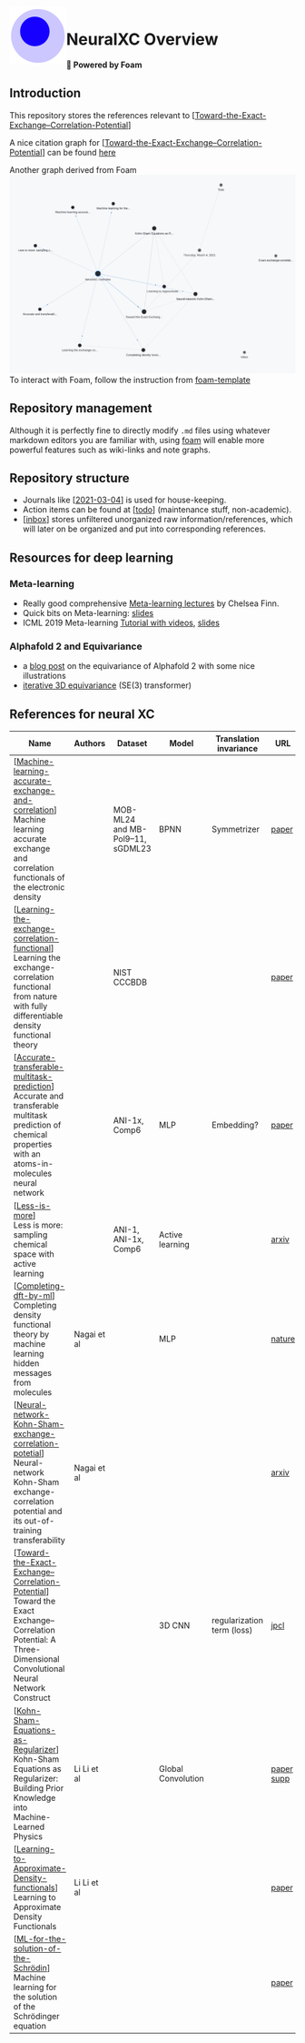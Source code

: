 <img src="attachments/foam-icon.png" width=100 align="left">

# NeuralXC Overview

**👋 Powered by Foam**

## Introduction

This repository stores the references relevant to [[Toward-the-Exact-Exchange–Correlation-Potential]]

A nice citation graph for [[Toward-the-Exact-Exchange–Correlation-Potential]] can be found [here](https://www.connectedpapers.com/main/d0b44b4f66dcc549ebf40395450520578d8859c0/Toward-the-Exact-ExchangeCorrelation-Potential-a-3D-Convolutional-Neural-Network-Construct/graph)

Another graph derived from Foam <img src="attachments/foam-graph.png">
To interact with Foam, follow the instruction from [foam-template](https://github.com/foambubble/foam-template)

## Repository management

Although it is perfectly fine to directly modify `.md` files using whatever markdown editors you are familiar with, using [foam](https://github.com/foambubble/foam-template) will enable more powerful features such as wiki-links and note graphs.

## Repository structure

- Journals like [[2021-03-04]] is used for house-keeping.
- Action items can be found at [[todo]] (maintenance stuff, non-academic).
- [[inbox]] stores unfiltered unorganized raw information/references, which will later on be organized and put into corresponding references.  


## Resources for deep learning

### Meta-learning 

- Really good comprehensive [Meta-learning lectures](https://cs330.stanford.edu/) by Chelsea Finn.
- Quick bits on Meta-learning: [slides](https://ai.stanford.edu/~cbfinn/_files/samsung_ai_forum.pdf) 
- ICML 2019 Meta-learning [Tutorial with videos](https://sites.google.com/view/icml19metalearning), [slides](https://drive.google.com/file/d/1DuHyotdwEAEhmuHQWwRosdiVBVGm8uYx/view) 

### Alphafold 2 and Equivariance

- a [blog post](https://fabianfuchsml.github.io/alphafold2/) on the equivariance of Alphafold 2 with some nice illustrations
- [iterative 3D equivariance](https://fabianfuchsml.github.io/se3iterative/) (SE(3) transformer)
## References for neural XC

| Name                                                         | Authors     | Dataset                          | Model              | Translation invariance     | URL                                                          | Code                                                         | Library     | Year      | Status | Journals | Is-Survey |
| ------------------------------------------------------------ | ----------- | -------------------------------- | ------------------ | -------------------------- | ------------------------------------------------------------ | ------------------------------------------------------------ | ----------- | --------- | ------ | -------- | --------- |
| [[Machine-learning-accurate-exchange-and-correlation]] <br> Machine learning accurate exchange and correlation functionals of the electronic density |             | MOB-ML24 and MB-Pol9–11, sGDML23 | BPNN               | Symmetrizer                | [paper](https://www.nature.com/articles/s41467-020-17265-7.pdf)       | [neuralxc](https://github.com/semodi/neuralxc)                           | Pytorch, TF | 2020      |        |          | No        |
| [[Learning-the-exchange-correlation-functional]]  <br> Learning the exchange-correlation functional from nature with fully differentiable density functional theory |             | NIST CCCBDB                      |                    |                            | [paper](https://arxiv.org/pdf/2102.04229v1.pdf)                       | [xitorch](https://github.com/xitorch/xitorch)                           | Pytorch     | 2021      |        |          | No        |
| [[Accurate-transferable-multitask-prediction]]  <br> Accurate and transferable multitask prediction of chemical properties with an atoms-in-molecules neural network |             | ANI-1x, Comp6                    | MLP                | Embedding?                 | [paper](https://advances.sciencemag.org/content/5/8/eaav6490)         | [aimnet](https://github.com/aiqm/aimnet)                               | Pytorch     | 2019      |        |          | No        |
| [[Less-is-more]]  <br> Less is more: sampling chemical space with active learning   |             | ANI-1, ANI-1x, Comp6             | Active learning    |                            | [arxiv](https://arxiv.org/pdf/1801.09319.pdf)                         | [ani-tools](https://github.com/Jussmith01/ANI-Tools) [comp6](https://github.com/isayev/COMP6) |             |           |        |          | No        |
| [[Completing-dft-by-ml]]  <br> Completing density functional theory by machine learning hidden messages from molecules | Nagai et al |                                  | MLP                |                            | [nature](https://www.nature.com/articles/s41524-020-0310-0)            | [nnfunctional](https://github.com/ml-electron-project/NNfunctional)          | Pytorch     | 2020/2019 |        |          | No        |
| [[Neural-network-Kohn-Sham-exchange-correlation-potetial]]  <br> Neural-network Kohn-Sham exchange-correlation potential and its out-of-training transferability | Nagai et al |                                  |                    |                            | [arxiv](https://arxiv.org/pdf/1802.02944.pdf)                         |                                                              |             | 2018      |        |          | No        |
| [[Toward-the-Exact-Exchange–Correlation-Potential]]  <br> Toward the Exact Exchange–Correlation Potential: A Three-Dimensional Convolutional Neural Network Construct |             |                                  | 3D CNN             | regularization term (loss) | [jpcl](http://yangtze.hku.hk/home/pub/179.pdf)                       | N/A                                                          |             | 2019      |        |          | No        |
| [[Kohn-Sham-Equations-as-Regularizer]] <br>  Kohn-Sham Equations as Regularizer: Building Prior Knowledge into Machine-Learned Physics | Li Li et al |                                  | Global Convolution |                            | [paper](https://journals.aps.org/prl/pdf/10.1103/PhysRevLett.126.036401) [supp](https://journals.aps.org/prl/supplemental/10.1103/PhysRevLett.126.036401/supp.pdf) | [jax-dft](https://github.com/google-research/google-research/tree/master/jax_dft) | Jax         | 2020      |        |          | No        |
| [[Learning-to-Approximate-Density-functionals]]  <br> Learning to Approximate Density Functionals                  | Li Li et al |                                  |                    |                            | [paper](https://pubs.acs.org/doi/10.1021/acs.accounts.0c00742)        |                                                              |             | 2021      |        |          | No        |
| [[ML-for-the-solution-of-the-Schrödin]]  <br> Machine learning for the solution of the Schrödinger equation |             |                                  |                    |                            | [paper](https://iopscience.iop.org/article/10.1088/2632-2153/ab7d30/pdf) | N/A                                                          |             | 2021      |        |          | Yes       |




[//begin]: # "Autogenerated link references for markdown compatibility"
[Toward-the-Exact-Exchange–Correlation-Potential]: docs/neuralxc-references/Toward-the-Exact-Exchange–Correlation-Potential.md "Toward the Exact Exchange–Correlation Potential: A Three-Dimensional Convolutional Neural Network Construct"
[2021-03-04]: journal/2021-03-04.md "Thursday, March 4, 2021"
[todo]: todo.md "Todo"
[inbox]: inbox.md "inbox"
[Machine-learning-accurate-exchange-and-correlation]: docs/neuralxc-references/Machine-learning-accurate-exchange-and-correlation.md "Machine learning accurate exchange and correlation functionals of the electronic density"
[Learning-the-exchange-correlation-functional]: docs/neuralxc-references/Learning-the-exchange-correlation-functional.md "Learning the exchange-correlation functional from nature with fully differentiable"
[Accurate-transferable-multitask-prediction]: docs/neuralxc-references/Accurate-transferable-multitask-prediction.md "Accurate and transferable multitask prediction of chemical properties with an atoms-in-molecules neural network"
[Less-is-more]: docs/neuralxc-references/Less-is-more.md "Less is more: sampling chemical space with active"
[Completing-dft-by-ml]: docs/neuralxc-references/Completing-dft-by-ml.md "Completing density functional theory by machine learning hidden messages from molecules"
[Neural-network-Kohn-Sham-exchange-correlation-potetial]: docs/neuralxc-references/Neural-network-Kohn-Sham-exchange-correlation-potetial.md "Neural-network Kohn-Sham exchange-correlation potential and its out-of-training transferability"
[Kohn-Sham-Equations-as-Regularizer]: docs/neuralxc-references/Kohn-Sham-Equations-as-Regularizer.md "Kohn-Sham Equations as Regularizer: Building Prior Knowledge"
[Learning-to-Approximate-Density-functionals]: docs/neuralxc-references/Learning-to-Approximate-Density-functionals.md "Learning to Approximate Density Functionals"
[ML-for-the-solution-of-the-Schrödin]: docs/neuralxc-references/ML-for-the-solution-of-the-Schrödin.md "Machine learning for the solution of the Schrödinger equation"
[//end]: # "Autogenerated link references"

